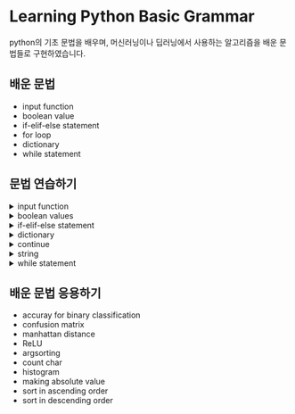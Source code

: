 # Learning Python Basic Grammar

python의 기초 문법을 배우며, 머신러닝이나 딥러닝에서 사용하는 알고리즘을 배운 문법들로 구현하였습니다.

## 배운 문법
- input function
- boolean value
- if-elif-else statement
- for loop
- dictionary
- while statement

## 문법 연습하기
<details>
  <summary>input function</summary>

    - 학생 수 입력받아, 학생 수 만큼 랜덤응로 점수 생성해서 리스트에 넣기
</details>
<details>
  <summary>boolean values</summary>

    - 리스트가 비어 있는지 아닌지 검사
    - 리스트에 들어 있는 원소의 개수가 입력 값보다 작은지 검사
</details>
<details>
  <summary>if-elif-else statement</summary>

    - 자신의 점수를 입력하고 시험에 합격했는지 불합격했는지 검사
    - 절댓값 구하기
    - 3n cycle 구현
    - 합격생들의 점수만 모으기
    - 합격생과 불합격생의 평균 점수 구하기
    - prime number 구하기
    - prime number 구하기 2
    - list comprehension + if statement
    - 짝수, 홀수 구분하기 with list comprehension
    - 합격생들의 점수와 불합격생들의 점수를 list로 저장하기
    - prime number with list comprehension
    - 최댓값 구하기
    - 최솟값 구하기
    - 최댓값의 인덱스 구하기
    - 최솟값의 인덱스 구하기
    - 최댓값, 최솟값의 인덱스 구하기
</details>
<details>
  <summary>dictionary</summary>
  
      - scores의 정보들을 dictionary에 저장하기
      - key error
      - dictionary + for loop
      - 합격생, 불합격생의 평균 구하기
      - 합격생, 불합격생의 평균 구하기 2
</details>
<details>
  <summary>continue</summary>
  
    - 합격자 리스트 만들기
</details>
<details>
  <summary>string</summary>

    - string indexing
    - string + for loop
</details>
<details>
  <summary>while statement</summary>

    - n을 넘는 최초의 누적합
    - while statement + break
    - n을 넘는 최초의 누적합 2
    - 유저한테 프로그램 종료시키기
    - 점수를 차례대로 출력하기
    - 최소의 1이 아닌 약수
    - 최초 n명의 합격자들의 인덱스 구하기
</details>

## 배운 문법 응용하기
- accuray for binary classification
- confusion matrix
- manhattan distance
- ReLU
- argsorting
- count char
- histogram
- making absolute value
- sort in ascending order
- sort in descending order

